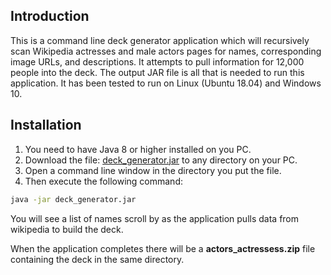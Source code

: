 ## Introduction

This is a command line deck generator application which will recursively scan
Wikipedia actresses and male actors pages for names, corresponding image URLs, and descriptions.
It attempts to pull information for 12,000 people into the deck.
The output JAR file is all that is needed to run this application.
It has been tested to run on Linux (Ubuntu 18.04) and Windows 10.

## Installation

1. You need to have Java 8 or higher installed on you PC.
2. Download the file: [deck_generator.jar](https://github.com/Tantan4321/deck_generator/out/artifacts/deck_generator_jar/deck_generator.jar)
to any directory on your PC.  
3. Open a command line window in the directory you put the file.
4. Then execute the following command:

```bash
java -jar deck_generator.jar
```

You will see a list of names scroll by as the application pulls data from
wikipedia to build the deck.

When the application completes there will be a **actors_actressess.zip** file containing the deck in the
same directory.

